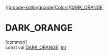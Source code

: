 //[qrcode-kotlin](../../../index.md)/[qrcode](../index.md)/[Colors](index.md)/[DARK_ORANGE](-d-a-r-k_-o-r-a-n-g-e.md)

# DARK_ORANGE

[common]\
const val [DARK_ORANGE](-d-a-r-k_-o-r-a-n-g-e.md): [Int](https://kotlinlang.org/api/latest/jvm/stdlib/kotlin/-int/index.html)
